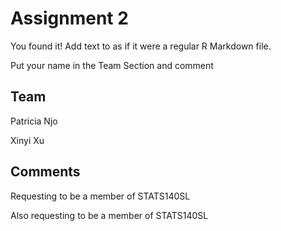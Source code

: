 # Assignment 2

You found it!  Add text to as if it were a regular R Markdown file.

Put your name in the Team Section and comment

## Team

Patricia Njo

Xinyi Xu

## Comments

Requesting to be a member of STATS140SL

Also requesting to be a member of STATS140SL
